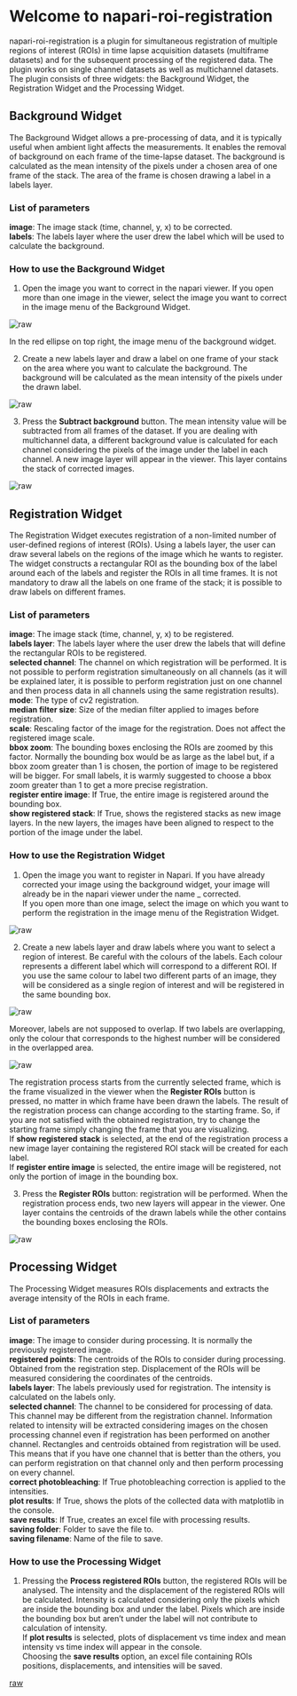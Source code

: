 # Welcome to napari-roi-registration

napari-roi-registration is a plugin for simultaneous registration of multiple regions of interest (ROIs) in time lapse acquisition datasets (multiframe datasets) and for the subsequent processing of the registered data. The plugin works on single channel datasets as well as multichannel datasets.
The plugin consists of three widgets: the Background Widget, the Registration Widget and the Processing Widget. 

## Background Widget

The Background Widget allows a pre-processing of data, and it is typically useful when ambient light affects the measurements. It enables the removal of background on each frame of the time-lapse dataset. The background is calculated as the mean intensity of the pixels under a chosen area of one frame of the stack. The area of the frame is chosen drawing a label in a labels layer. 

### List of parameters

**image**: The image stack (time, channel, y, x) to be corrected.  
**labels**: The labels layer where the user drew the label which will be used to calculate the background.

### How to use the Background Widget

1. Open the image you want to correct in the napari viewer. If you open more than one image in the viewer, select the image you want to correct in the image menu of the Background Widget. 

![raw](https://github.com/GiorgiaTortora/napari-roi-registration/blob/main/images/before_sub.png)
<figcaption>In the red ellipse on top right, the image menu of the background widget.</figcaption>
</figure>  

2. Create a new labels layer and draw a label on one frame of your stack on the area where you want to calculate the background. The background will be calculated as the mean intensity of the pixels under the drawn label.

![raw](https://github.com/GiorgiaTortora/napari-roi-registration/blob/main/images/background.png)

3. Press the **Subtract background** button. The mean intensity value will be subtracted from all frames of the dataset. If you are dealing with multichannel data, a different background value is calculated for each channel considering the pixels of the image under the label in each channel. 
A new image layer will appear in the viewer. This layer contains the stack of corrected images.

![raw](https://github.com/GiorgiaTortora/napari-roi-registration/blob/main/images/after_sub.png)

## Registration Widget

The Registration Widget executes registration of a non-limited number of user-defined regions of interest (ROIs). Using a labels layer, the user can draw several labels on the regions of the image which he wants to register. The widget constructs a rectangular ROI as the bounding box of the label around each of the labels and register the ROIs in all time frames. It is not mandatory to draw all the labels on one frame of the stack; it is possible to draw labels on different frames. 

### List of parameters

**image**: The image stack (time, channel, y, x) to be registered.  
**labels layer**: The labels layer where the user drew the labels that will define the rectangular ROIs to be registered.  
**selected channel**: The channel on which registration will be performed. It is not possible to perform registration simultaneously on all channels (as it will be explained later, it is possible to perform registration just on one channel and then process data in all channels using the same registration results).  
**mode**: The type of cv2 registration.  
**median filter size**: Size of the median filter applied to images before registration.  
**scale**: Rescaling factor of the image for the registration. Does not affect the registered image scale.  
**bbox zoom**: The bounding boxes enclosing the ROIs are zoomed by this factor. Normally the bounding box would be as large as the label but, if a bbox zoom greater than 1 is chosen, the portion of image to be registered will be bigger. For small labels, it is warmly suggested to choose a bbox zoom greater than 1 to get a more precise registration.  
**register entire image**: If True, the entire image is registered around the bounding box.  
**show registered stack**: If True, shows the registered stacks as new image layers. In the new layers, the images have been aligned to respect to the portion of the image under the label.  

### How to use the Registration Widget

1. Open the image you want to register in Napari. If you have already corrected your image using the background widget, your image will already be in the napari viewer under the name <original name of the image>_ corrected.  
If you open more than one image, select the image on which you want to perform the registration in the image menu of the Registration Widget.

![raw](https://github.com/GiorgiaTortora/napari-roi-registration/blob/main/images/before_reg.png)

2. Create a new labels layer and draw labels where you want to select a region of interest. Be careful with the colours of the labels. Each colour represents a different label which will correspond to a different ROI. If you use the same colour to label two different parts of an image, they will be considered as a single region of interest and will be registered in the same bounding box.  

![raw](github.com/GiorgiaTortora/napari-roi-registration/blob/main/images/double_label.png)

Moreover, labels are not supposed to overlap. If two labels are overlapping, only the colour that corresponds to the highest number will be considered in the overlapped area.

![raw](https://github.com/GiorgiaTortora/napari-roi-registration/blob/main/images/labels_numbers.png)

The registration process starts from the currently selected frame, which is the frame visualized in the viewer when the **Register ROIs** button is pressed, no matter in which frame have been drawn the labels. The result of the registration process can change according to the starting frame. So, if you are not satisfied with the obtained registration, try to change the starting frame simply changing the frame that you are visualizing.  
If **show registered stack** is selected, at the end of the registration process a new image layer containing the registered ROI stack will be created for each label.  
If **register entire image** is selected, the entire image will be registered, not only the portion of image in the bounding box.

3. Press the **Register ROIs** button: registration will be performed. When the registration process ends, two new layers will appear in the viewer. One layer contains the centroids of the drawn labels while the other contains the bounding boxes enclosing the ROIs.

![raw](https://github.com/GiorgiaTortora/napari-roi-registration/blob/main/images/after_reg.png)

## Processing Widget

The Processing Widget measures ROIs displacements and extracts the average intensity of the ROIs in each frame.

### List of parameters

**image**: The image to consider during processing. It is normally the previously registered image.  
**registered points**: The centroids of the ROIs to consider during processing. Obtained from the registration step. Displacement of the ROIs will be measured considering the coordinates of the centroids.  
**labels layer**: The labels previously used for registration. The intensity is calculated on the labels only.  
**selected channel**: The channel to be considered for processing of data. This channel may be different from the registration channel. Information related to intensity will be extracted considering images on the chosen processing channel even if registration has been performed on another channel. Rectangles and centroids obtained from registration will be used. This means that if you have one channel that is better than the others, you can perform registration on that channel only and then perform processing on every channel.  
**correct photobleaching**: If True photobleaching correction is applied to the intensities.  
**plot results**: If True, shows the plots of the collected data with matplotlib in the console.  
**save results**: If True, creates an excel file with processing results.  
**saving folder**: Folder to save the file to.  
**saving filename**: Name of the file to save.  

### How to use the Processing Widget

1. Pressing the **Process registered ROIs** button, the registered ROIs will be analysed. The intensity and the displacement of the registered ROIs will be calculated. Intensity is calculated considering only the pixels which are inside the bounding box and under the label. Pixels which are inside the bounding box but aren’t under the label will not contribute to calculation of intensity.   
If **plot results** is selected, plots of displacement vs time index and mean intensity vs time index will appear in the console.  
Choosing the **save results** option, an excel file containing ROIs positions, displacements, and intensities will be saved. 

[raw](https://github.com/GiorgiaTortora/napari-roi-registration/blob/main/images/plots.png) 



